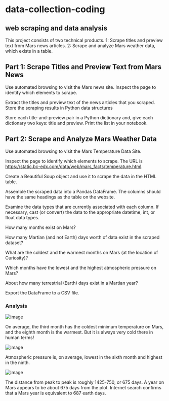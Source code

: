 # data-collection-coding
## web scraping and data analysis
This project consists of two technical products.
 1: Scrape titles and preview text from Mars news articles.
 2: Scrape and analyze Mars weather data, which exists in a table.

## Part 1: Scrape Titles and Preview Text from Mars News

Use automated browsing to visit the Mars news site. Inspect the page to identify which elements to scrape.

Extract the titles and preview text of the news articles that you scraped. Store the scraping results in Python data structures 

Store each title-and-preview pair in a Python dictionary and, give each dictionary two keys: title and preview. 
Print the list in your notebook.

## Part 2: Scrape and Analyze Mars Weather Data

Use automated browsing to visit the Mars Temperature Data Site. 

Inspect the page to identify which elements to scrape. The URL is https://static.bc-edx.com/data/web/mars_facts/temperature.html.

Create a Beautiful Soup object and use it to scrape the data in the HTML table.

Assemble the scraped data into a Pandas DataFrame. The columns should have the same headings as the table on the website. 

Examine the data types that are currently associated with each column. If necessary, cast (or convert) the data to the appropriate datetime, int, or float data types.

How many months exist on Mars?

How many Martian (and not Earth) days worth of data exist in the scraped dataset?

What are the coldest and the warmest months on Mars (at the location of Curiosity)? 

Which months have the lowest and the highest atmospheric pressure on Mars? 

About how many terrestrial (Earth) days exist in a Martian year? 

Export the DataFrame to a CSV file.

### Analysis

![image](https://user-images.githubusercontent.com/120197958/224377926-ecf8e992-7d54-4fc6-ac7d-51ffe22f590f.png)

On average, the third month has the coldest minimum temperature on Mars, and the eighth month is the warmest. But it is always very cold there in human terms!

![image](https://user-images.githubusercontent.com/120197958/224378089-5037282b-986b-4b84-b29e-904a4112ab81.png)

Atmospheric pressure is, on average, lowest in the sixth month and highest in the ninth.

![image](https://user-images.githubusercontent.com/120197958/224378210-fba0f063-193f-4c4a-83ee-3e9142b42f3d.png)

The distance from peak to peak is roughly 1425-750, or 675 days. A year on Mars appears to be about 675 days from the plot. Internet search confirms that a Mars year is equivalent to 687 earth days.
